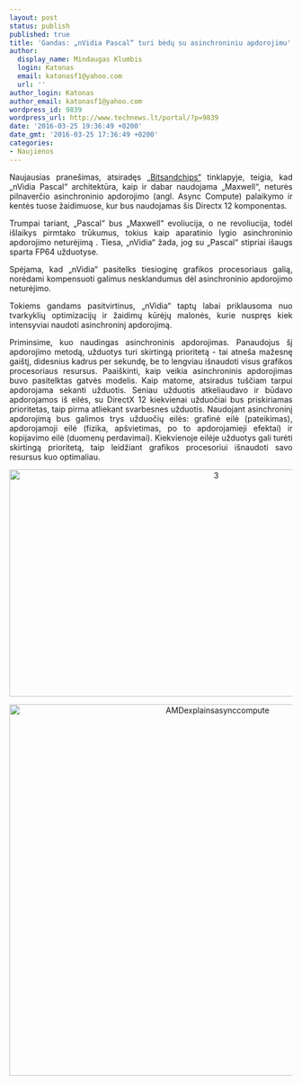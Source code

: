 ```yaml
---
layout: post
status: publish
published: true
title: 'Gandas: „nVidia Pascal“ turi bėdų su asinchroniniu apdorojimu'
author:
  display_name: Mindaugas Klumbis
  login: Katonas
  email: katonasf1@yahoo.com
  url: ''
author_login: Katonas
author_email: katonasf1@yahoo.com
wordpress_id: 9839
wordpress_url: http://www.technews.lt/portal/?p=9839
date: '2016-03-25 19:36:49 +0200'
date_gmt: '2016-03-25 17:36:49 +0200'
categories:
- Naujienos
---
```

<p style="text-align: justify;">Naujausias pranešimas, atsiradęs <a href="http://www.bitsandchips.it/52-english-news/6785-rumor-pascal-in-trouble-with-asyncronous-compute-code" target="_blank">„Bitsandchips“</a> tinklapyje, teigia, kad „nVidia Pascal“ architektūra, kaip ir dabar naudojama „Maxwell“, neturės pilnaverčio asinchroninio apdorojimo (angl. Async Compute) palaikymo ir kentės tuose žaidimuose, kur bus naudojamas šis Directx 12 komponentas.</p>
<p style="text-align: justify;">Trumpai tariant, „Pascal“ bus „Maxwell“ evoliucija, o ne revoliucija, todėl išlaikys pirmtako trūkumus, tokius kaip aparatinio lygio asinchroninio apdorojimo neturėjimą . Tiesa, „nVidia“ žada, jog su „Pascal“ stipriai išaugs sparta FP64 užduotyse.</p>
<p style="text-align: justify;">Spėjama, kad „nVidia“ pasitelks tiesioginę grafikos procesoriaus galią, norėdami kompensuoti galimus nesklandumus dėl asinchroninio apdorojimo neturėjimo.</p>
<p style="text-align: justify;">Tokiems gandams pasitvirtinus, „nVidia“ taptų labai priklausoma nuo tvarkyklių optimizacijų ir žaidimų kūrėjų malonės, kurie nuspręs kiek intensyviai naudoti asinchroninį apdorojimą.</p>
<p style="text-align: justify;">Priminsime, kuo naudingas asinchroninis apdorojimas. Panaudojus šį apdorojimo metodą, užduotys turi skirtingą prioritetą - tai atneša mažesnę gaištį, didesnius kadrus per sekundę, be to lengviau išnaudoti visus grafikos procesoriaus resursus. Paaiškinti, kaip veikia asinchroninis apdorojimas buvo pasitelktas gatvės modelis. Kaip matome, atsiradus tuščiam tarpui apdorojama sekanti užduotis. Seniau užduotis atkeliaudavo ir būdavo apdorojamos iš eilės, su DirectX 12 kiekvienai užduočiai bus priskiriamas prioritetas, taip pirma atliekant svarbesnes užduotis. Naudojant asinchroninį apdorojimą bus galimos trys užduočių eilės: grafinė eilė (pateikimas), apdorojamoji eilė (fizika, apšvietimas, po to apdorojamieji efektai) ir kopijavimo eilė (duomenų perdavimai). Kiekvienoje eilėje užduotys gali turėti skirtingą prioritetą, taip leidžiant grafikos procesoriui išnaudoti savo resursus kuo optimaliau.</p>
<p style="text-align: center;"><a href="http://www.technews.lt/portal/wp-content/uploads/2016/03/3-1.png"><img class="aligncenter wp-image-9848 size-large" src="http://www.technews.lt/portal/wp-content/uploads/2016/03/3-1-2048x1150.png" alt="3" width="720" height="404" /></a></p>
<p style="text-align: center;"><a href="http://www.technews.lt/portal/wp-content/uploads/2016/03/AMDexplainsasynccompute.png"><img class="aligncenter wp-image-9850 size-full" src="http://www.technews.lt/portal/wp-content/uploads/2016/03/AMDexplainsasynccompute.png" alt="AMDexplainsasynccompute" width="725" height="661" /></a></p>
